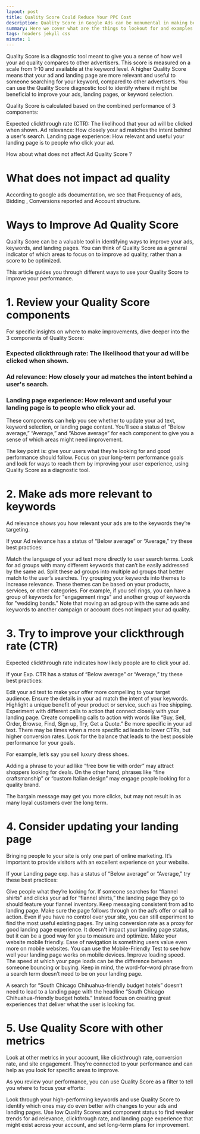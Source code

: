 ```yaml
---
layout: post
title: Quality Score Could Reduce Your PPC Cost
description: Quality Score in Google Ads can be monumental in making better experience on google ads. 
summary: Here we cover what are the things to lookout for and examples to use in order to improve Ad Quality
tags: headers jekyll css
minute: 1
---
```


Quality Score is a diagnostic tool meant to give you a sense of how well your ad quality compares to other advertisers. This score is measured on a scale from 1-10 and available at the keyword level. A higher Quality Score means that your ad and landing page are more relevant and useful to someone searching for your keyword, compared to other advertisers. You can use the Quality Score diagnostic tool to identify where it might be beneficial to improve your ads, landing pages, or keyword selection.



Quality Score is calculated based on the combined performance of 3 components:

Expected clickthrough rate (CTR): The likelihood that your ad will be clicked when shown.
Ad relevance: How closely your ad matches the intent behind a user's search.
Landing page experience: How relevant and useful your landing page is to people who click your ad.


How about what does not affect Ad Quality Score ?

# What does not impact ad quality

According to google ads documentation, we see that Frequency of ads, Bidding , Conversions reported and Account structure.


# Ways to Improve Ad Quality Score

Quality Score can be a valuable tool in identifying ways to improve your ads, keywords, and landing pages. You can think of Quality Score as a general indicator of which areas to focus on to improve ad quality, rather than a score to be optimized.

This article guides you through different ways to use your Quality Score to improve your performance.

# 1. Review your Quality Score components
For specific insights on where to make improvements, dive deeper into the 3 components of Quality Score:

### Expected clickthrough rate: The likelihood that your ad will be clicked when shown.
### Ad relevance: How closely your ad matches the intent behind a user's search.
### Landing page experience: How relevant and useful your landing page is to people who click your ad.

These components can help you see whether to update your ad text, keyword selection, or landing page content. You’ll see a status of “Below average,” “Average,” and “Above average” for each component to give you a sense of which areas might need improvement. 

The key point is: give your users what they’re looking for and good performance should follow. Focus on your long-term performance goals and look for ways to reach them by improving your user experience, using Quality Score as a diagnostic tool. 

# 2. Make ads more relevant to keywords
Ad relevance shows you how relevant your ads are to the keywords they’re targeting. 

If your Ad relevance has a status of “Below average” or “Average,” try these best practices:

Match the language of your ad text more directly to user search terms.
Look for ad groups with many different keywords that can’t be easily addressed by the same ad. Split these ad groups into multiple ad groups that better match to the user’s searches.
Try grouping your keywords into themes to increase relevance. These themes can be based on your products, services, or other categories. For example, if you sell rings, you can have a group of keywords for "engagement rings" and another group of keywords for "wedding bands."
Note that moving an ad group with the same ads and keywords to another campaign or account does not impact your ad quality. 

# 3. Try to improve your clickthrough rate (CTR)
Expected clickthrough rate indicates how likely people are to click your ad. 

If your Exp. CTR has a status of “Below average” or “Average,” try these best practices:

Edit your ad text to make your offer more compelling to your target audience.
Ensure the details in your ad match the intent of your keywords.
Highlight a unique benefit of your product or service, such as free shipping.
Experiment with different calls to action that connect closely with your landing page.
Create compelling calls to action with words like “Buy, Sell, Order, Browse, Find, Sign up, Try, Get a Quote.”
Be more specific in your ad text.
There may be times when a more specific ad leads to lower CTRs, but higher conversion rates. Look for the balance that leads to the best possible performance for your goals.

For example, let’s say you sell luxury dress shoes. 

Adding a phrase to your ad like “free bow tie with order” may attract shoppers looking for deals. On the other hand, phrases like “fine craftsmanship” or “custom Italian design” may engage people looking for a quality brand. 

The bargain message may get you more clicks, but may not result in as many loyal customers over the long term.

# 4. Consider updating your landing page
Bringing people to your site is only one part of online marketing. It’s important to provide visitors with an excellent experience on your website.

If your Landing page exp. has a status of “Below average” or “Average,” try these best practices:

Give people what they’re looking for. If someone searches for “flannel shirts” and clicks your ad for “flannel shirts,” the landing page they go to should feature your flannel inventory.
Keep messaging consistent from ad to landing page. Make sure the page follows through on the ad’s offer or call to action. Even if you have no control over your site, you can still experiment to find the most useful existing pages.
Try using conversion rate as a proxy for good landing page experience. It doesn't impact your landing page status, but it can be a good way for you to measure and optimize.
Make your website mobile friendly. Ease of navigation is something users value even more on mobile websites. You can use the Mobile-Friendly Test to see how well your landing page works on mobile devices. 
Improve loading speed. The speed at which your page loads can be the difference between someone bouncing or buying.
Keep in mind, the word-for-word phrase from a search term doesn’t need to be on your landing page. 

A search for “South Chicago Chihuahua-friendly budget hotels” doesn’t need to lead to a landing page with the headline “South Chicago Chihuahua-friendly budget hotels.” Instead focus on creating great experiences that deliver what the user is looking for.

# 5. Use Quality Score with other metrics
Look at other metrics in your account, like clickthrough rate, conversion rate, and site engagement. They’re connected to your performance and can help as you look for specific areas to improve.

As you review your performance, you can use Quality Score as a filter to tell you where to focus your efforts:

Look through your high-performing keywords and use Quality Score to identify which ones may do even better with changes to your ads and landing pages.
Use low Quality Scores and component status to find weaker trends for ad relevance, clickthrough rate, and landing page experience that might exist across your account, and set long-term plans for improvement.
